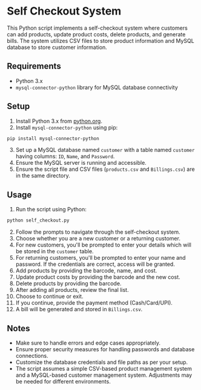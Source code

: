 # Self Checkout System

This Python script implements a self-checkout system where customers can add products, update product costs, delete products, and generate bills. The system utilizes CSV files to store product information and MySQL database to store customer information.

## Requirements

- Python 3.x
- `mysql-connector-python` library for MySQL database connectivity

## Setup

1. Install Python 3.x from [python.org](https://www.python.org/downloads/).
2. Install `mysql-connector-python` using pip:

```bash
pip install mysql-connector-python
```

3. Set up a MySQL database named `customer` with a table named `customer` having columns: `ID`, `Name`, and `Password`.
4. Ensure the MySQL server is running and accessible.
5. Ensure the script file and CSV files (`products.csv` and `Billings.csv`) are in the same directory.

## Usage

1. Run the script using Python:

```bash
python self_checkout.py
```

2. Follow the prompts to navigate through the self-checkout system.
3. Choose whether you are a new customer or a returning customer.
4. For new customers, you'll be prompted to enter your details which will be stored in the `customer` table.
5. For returning customers, you'll be prompted to enter your name and password. If the credentials are correct, access will be granted.
6. Add products by providing the barcode, name, and cost.
7. Update product costs by providing the barcode and the new cost.
8. Delete products by providing the barcode.
9. After adding all products, review the final list.
10. Choose to continue or exit.
11. If you continue, provide the payment method (Cash/Card/UPI).
12. A bill will be generated and stored in `Billings.csv`.

## Notes

- Make sure to handle errors and edge cases appropriately.
- Ensure proper security measures for handling passwords and database connections.
- Customize the database credentials and file paths as per your setup.
- The script assumes a simple CSV-based product management system and a MySQL-based customer management system. Adjustments may be needed for different environments.

